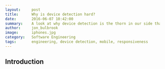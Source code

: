 ```yaml
---
layout:     post
title:      Why is device detection hard?
date:       2016-06-07 10:42:00
summary:    A look at why device detection is the thorn in our side thats not going anywhere.
author:     jon_bulbrook
image:      iphones.jpg
category:   Software Engineering
tags:       engineering, device detection, mobile, responsiveness
---
```


## Introduction


